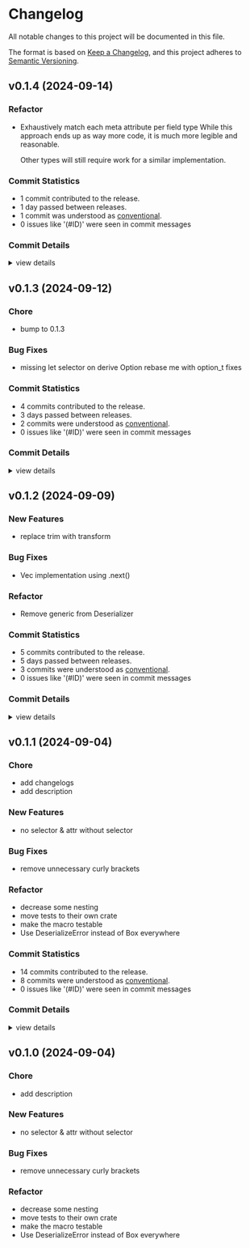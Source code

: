 # Changelog

All notable changes to this project will be documented in this file.

The format is based on [Keep a Changelog](https://keepachangelog.com/en/1.0.0/),
and this project adheres to [Semantic Versioning](https://semver.org/spec/v2.0.0.html).

## v0.1.4 (2024-09-14)

### Refactor

 - <csr-id-e47c73615465a8efd64bf67cc494c692ee5fabad/> Exhaustively match each meta attribute per field type
   While this approach ends up as way more code, it is much more legible
   and reasonable.
   
   Other types will still require work for a similar implementation.

### Commit Statistics

<csr-read-only-do-not-edit/>

 - 1 commit contributed to the release.
 - 1 day passed between releases.
 - 1 commit was understood as [conventional](https://www.conventionalcommits.org).
 - 0 issues like '(#ID)' were seen in commit messages

### Commit Details

<csr-read-only-do-not-edit/>

<details><summary>view details</summary>

 * **Uncategorized**
    - Exhaustively match each meta attribute per field type ([`e47c736`](https://github.com/zexa/de_hypertext/commit/e47c73615465a8efd64bf67cc494c692ee5fabad))
</details>

## v0.1.3 (2024-09-12)

<csr-id-ce5fbdf62da0472e920aad34bd49e6b887cc7d12/>

### Chore

 - <csr-id-ce5fbdf62da0472e920aad34bd49e6b887cc7d12/> bump to 0.1.3

### Bug Fixes

 - <csr-id-a60a53d8a8440fc32af5973f3e9a6872404e0836/> missing let selector on derive Option<T>
   rebase me with option_t fixes

### Commit Statistics

<csr-read-only-do-not-edit/>

 - 4 commits contributed to the release.
 - 3 days passed between releases.
 - 2 commits were understood as [conventional](https://www.conventionalcommits.org).
 - 0 issues like '(#ID)' were seen in commit messages

### Commit Details

<csr-read-only-do-not-edit/>

<details><summary>view details</summary>

 * **Uncategorized**
    - Release de_hypertext_core v0.1.3, de_hypertext v0.1.3 ([`cd782a5`](https://github.com/zexa/de_hypertext/commit/cd782a541154017cf7906dc1b193869ec732fc95))
    - Release de_hypertext_core v0.1.3, de_hypertext v0.1.3 ([`f3f21e7`](https://github.com/zexa/de_hypertext/commit/f3f21e79cb0df4deaa88e5dd18153c354ddb8306))
    - Bump to 0.1.3 ([`ce5fbdf`](https://github.com/zexa/de_hypertext/commit/ce5fbdf62da0472e920aad34bd49e6b887cc7d12))
    - Missing let selector on derive Option<T> ([`a60a53d`](https://github.com/zexa/de_hypertext/commit/a60a53d8a8440fc32af5973f3e9a6872404e0836))
</details>

## v0.1.2 (2024-09-09)

<csr-id-18869b43e2eb4d73b335857c975425079902ecbd/>

### New Features

 - <csr-id-b55468da37bec90a88a710b76562ea3218f8b7d0/> replace trim with transform

### Bug Fixes

 - <csr-id-0d1841eba4f4b58ea1580dc7781a8c1e5f362509/> Vec<T> implementation using .next()

### Refactor

 - <csr-id-18869b43e2eb4d73b335857c975425079902ecbd/> Remove generic from Deserializer

### Commit Statistics

<csr-read-only-do-not-edit/>

 - 5 commits contributed to the release.
 - 5 days passed between releases.
 - 3 commits were understood as [conventional](https://www.conventionalcommits.org).
 - 0 issues like '(#ID)' were seen in commit messages

### Commit Details

<csr-read-only-do-not-edit/>

<details><summary>view details</summary>

 * **Uncategorized**
    - Release de_hypertext_core v0.1.2, de_hypertext v0.1.1 ([`7d83c5e`](https://github.com/zexa/de_hypertext/commit/7d83c5e086df84aade1dedba9955841733fef6ea))
    - Release de_hypertext_core v0.1.2, de_hypertext v0.1.1 ([`459c79b`](https://github.com/zexa/de_hypertext/commit/459c79b76def84acc26c274b55d066cfd06ff4fb))
    - Replace trim with transform ([`b55468d`](https://github.com/zexa/de_hypertext/commit/b55468da37bec90a88a710b76562ea3218f8b7d0))
    - Remove generic from Deserializer ([`18869b4`](https://github.com/zexa/de_hypertext/commit/18869b43e2eb4d73b335857c975425079902ecbd))
    - Vec<T> implementation using .next() ([`0d1841e`](https://github.com/zexa/de_hypertext/commit/0d1841eba4f4b58ea1580dc7781a8c1e5f362509))
</details>

## v0.1.1 (2024-09-04)

<csr-id-511a74f54a9d60e9b3f1392d4c641f0067177813/>
<csr-id-38fbf13d45119aa5e09c3e0439e8694c5af7c19d/>
<csr-id-c9ca4f04b4709afccd0bc3b0face685e17ce5741/>
<csr-id-397eb04326de526a60709b46c766d45761266350/>
<csr-id-90fde25ef3f79b4da709fab7839a6cef5787236d/>
<csr-id-1ec7c39b85d73f9a6e26fcbe71e7515149e5364c/>

### Chore

 - <csr-id-511a74f54a9d60e9b3f1392d4c641f0067177813/> add changelogs
 - <csr-id-38fbf13d45119aa5e09c3e0439e8694c5af7c19d/> add description

### New Features

 - <csr-id-76bf125a6302d1dc4f3d244a9284f566f6049107/> no selector & attr without selector

### Bug Fixes

 - <csr-id-8feb05abde654dc4d83a4c25f6d91e4c4daf4e8c/> remove unnecessary curly brackets

### Refactor

 - <csr-id-c9ca4f04b4709afccd0bc3b0face685e17ce5741/> decrease some nesting
 - <csr-id-397eb04326de526a60709b46c766d45761266350/> move tests to their own crate
 - <csr-id-90fde25ef3f79b4da709fab7839a6cef5787236d/> make the macro testable
 - <csr-id-1ec7c39b85d73f9a6e26fcbe71e7515149e5364c/> Use DeserializeError instead of Box<dyn Error> everywhere

### Commit Statistics

<csr-read-only-do-not-edit/>

 - 14 commits contributed to the release.
 - 8 commits were understood as [conventional](https://www.conventionalcommits.org).
 - 0 issues like '(#ID)' were seen in commit messages

### Commit Details

<csr-read-only-do-not-edit/>

<details><summary>view details</summary>

 * **Uncategorized**
    - Release de_hypertext_core v0.1.1, de_hypertext_macro v0.1.1, de_hypertext v0.1.1 ([`b7e579e`](https://github.com/zexa/de_hypertext/commit/b7e579ea177c8a8899107a5efb4b3aa56c7a1819))
    - Add changelogs ([`511a74f`](https://github.com/zexa/de_hypertext/commit/511a74f54a9d60e9b3f1392d4c641f0067177813))
    - No selector & attr without selector ([`76bf125`](https://github.com/zexa/de_hypertext/commit/76bf125a6302d1dc4f3d244a9284f566f6049107))
    - Decrease some nesting ([`c9ca4f0`](https://github.com/zexa/de_hypertext/commit/c9ca4f04b4709afccd0bc3b0face685e17ce5741))
    - Remove unnecessary curly brackets ([`8feb05a`](https://github.com/zexa/de_hypertext/commit/8feb05abde654dc4d83a4c25f6d91e4c4daf4e8c))
    - Move tests to their own crate ([`397eb04`](https://github.com/zexa/de_hypertext/commit/397eb04326de526a60709b46c766d45761266350))
    - Make the macro testable ([`90fde25`](https://github.com/zexa/de_hypertext/commit/90fde25ef3f79b4da709fab7839a6cef5787236d))
    - Add description ([`38fbf13`](https://github.com/zexa/de_hypertext/commit/38fbf13d45119aa5e09c3e0439e8694c5af7c19d))
    - Use DeserializeError instead of Box<dyn Error> everywhere ([`1ec7c39`](https://github.com/zexa/de_hypertext/commit/1ec7c39b85d73f9a6e26fcbe71e7515149e5364c))
    - Quote de_hypertext instead of de_hypertext_* ([`5b6b87c`](https://github.com/zexa/de_hypertext/commit/5b6b87c8ab92e8dd1f802a03a02824efb1d43a9c))
    - Refactor core nested example to reflect macro ([`0021279`](https://github.com/zexa/de_hypertext/commit/00212793a7e154254a00a7b34ce48200e1e8fa20))
    - Remove old docs ([`aa416cc`](https://github.com/zexa/de_hypertext/commit/aa416cc9a16e997f204e382a49bd75d933cf26b2))
    - Remove unused DeserializeError::MissingDocument ([`0fbde85`](https://github.com/zexa/de_hypertext/commit/0fbde85bd4c1342cba0efd45ccd54609cd6601cf))
    - Initial commit ([`a75abf1`](https://github.com/zexa/de_hypertext/commit/a75abf164fdd5020927b3065c5a2b065f16c888d))
</details>

## v0.1.0 (2024-09-04)

<csr-id-38fbf13d45119aa5e09c3e0439e8694c5af7c19d/>
<csr-id-c9ca4f04b4709afccd0bc3b0face685e17ce5741/>
<csr-id-397eb04326de526a60709b46c766d45761266350/>
<csr-id-90fde25ef3f79b4da709fab7839a6cef5787236d/>
<csr-id-1ec7c39b85d73f9a6e26fcbe71e7515149e5364c/>

### Chore

 - <csr-id-38fbf13d45119aa5e09c3e0439e8694c5af7c19d/> add description

### New Features

 - <csr-id-76bf125a6302d1dc4f3d244a9284f566f6049107/> no selector & attr without selector

### Bug Fixes

 - <csr-id-8feb05abde654dc4d83a4c25f6d91e4c4daf4e8c/> remove unnecessary curly brackets

### Refactor

 - <csr-id-c9ca4f04b4709afccd0bc3b0face685e17ce5741/> decrease some nesting
 - <csr-id-397eb04326de526a60709b46c766d45761266350/> move tests to their own crate
 - <csr-id-90fde25ef3f79b4da709fab7839a6cef5787236d/> make the macro testable
 - <csr-id-1ec7c39b85d73f9a6e26fcbe71e7515149e5364c/> Use DeserializeError instead of Box<dyn Error> everywhere

